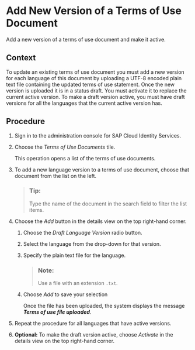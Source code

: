 <!-- loio2382e1032c10474bad7ed131474f6cf6 -->

# Add New Version of a Terms of Use Document

Add a new version of a terms of use document and make it active.



<a name="loio2382e1032c10474bad7ed131474f6cf6__context_uqs_f5f_rpb"/>

## Context

To update an existing terms of use document you must add a new version for each language of this document by uploading a UTF-8 encoded plain text file containing the updated terms of use statement. Once the new version is uploaded it is in a status draft. You must activate it to replace the current active version. To make a draft version active, you must have draft versions for all the languages that the current active version has.



<a name="loio2382e1032c10474bad7ed131474f6cf6__steps_rmd_q15_r4"/>

## Procedure

1.  Sign in to the administration console for SAP Cloud Identity Services.

2.  Choose the *Terms of Use Documents* tile.

    This operation opens a list of the terms of use documents.

3.  To add a new language version to a terms of use document, choose that document from the list on the left.

    > ### Tip:  
    > Type the name of the document in the search field to filter the list items.

4.  Choose the *Add* button in the details view on the top right-hand corner.

    1.  Choose the *Draft Language Version* radio button.

    2.  Select the language from the drop-down for that version.

    3.  Specify the plain text file for the language.

        > ### Note:  
        > Use a file with an extension `.txt`.

    4.  Choose *Add* to save your selection

        Once the file has been uploaded, the system displays the message ***Terms of use file uploaded***.


5.  Repeat the procedure for all languages that have active versions.

6.  **Optional:** To make the draft version active, choose *Activate* in the details view on the top right-hand corner.


